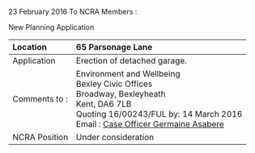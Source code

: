23 February 2016 To NCRA Members :

New Planning Application

| Location      | 65 Parsonage Lane                                                                                                                                                                                                            |
| :------------ | :--------------------------------------------------------------------------------------------------------------------------------------------------------------------------------------------------------------------------- |
| Application   | Erection of detached garage.                                                                                                                                                                                                 |
| Comments to : | Environment and Wellbeing <br>Bexley Civic Offices <br>Broadway, Bexleyheath <br>Kent, DA6 7LB <br>Quoting 16/00243/FUL by: 14 March 2016 <br>Email : [Case Officer Germaine Asabere](mailto:germaine.asabere@bexley.gov.uk) |
| NCRA Position | Under consideration                                                                                                                                                                                                          |
